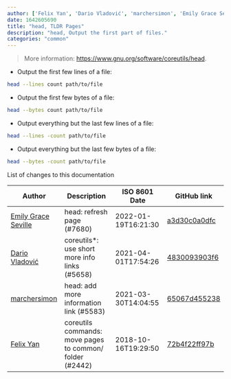 ```yaml
---
author: ['Felix Yan', 'Dario Vladović', 'marchersimon', 'Emily Grace Seville']
date: 1642605690
title: "head, TLDR Pages"
description: "head, Output the first part of files."
categories: "common"
---
```

> More information: <https://www.gnu.org/software/coreutils/head>.

- Output the first few lines of a file:

```bash
head --lines count path/to/file
```

- Output the first few bytes of a file:

```bash
head --bytes count path/to/file
```

- Output everything but the last few lines of a file:

```bash
head --lines -count path/to/file
```

- Output everything but the last few bytes of a file:

```bash
head --bytes -count path/to/file
```
List of changes to this documentation


Author | Description | ISO 8601 Date | GitHub link
------|-----|-----|-----
[Emily Grace Seville](mailto:emilyseville7cf@gmail.com) | head: refresh page (#7680) | 2022-01-19T16:21:30 | [a3d30c0a0dfc](https://github.com/tldr-pages/tldr/commit/a3d30c0a0dfc308d3907cf681f2438c4505bd13b)
[Dario Vladović](mailto:d.vladimyr@gmail.com) | coreutils*: use short more info links (#5658) | 2021-04-01T17:54:26 | [4830093903f6](https://github.com/tldr-pages/tldr/commit/4830093903f66ccf3ebbc2ecf477286e45edac59)
[marchersimon](mailto:50295997+marchersimon@users.noreply.github.com) | head: add more information link (#5583) | 2021-03-30T14:04:55 | [65067d455238](https://github.com/tldr-pages/tldr/commit/65067d4552383e7f6ff35cc471ac907505040d62)
[Felix Yan](mailto:felixonmars@archlinux.org) | coreutils commands: move pages to common/ folder (#2442) | 2018-10-16T19:29:50 | [72b4f22ff97b](https://github.com/tldr-pages/tldr/commit/72b4f22ff97b1890344f2af870ad3d1c89a3f0b5)

